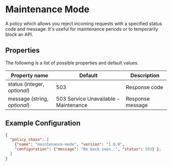 # Maintenance Mode

A policy which allows you reject incoming requests with a specified status code and message. It's useful for maintenance periods or to temporarily block an API.

## Properties

The following is a list of possible properties and default values.

Property name         | Default           | Description     |
--------------------|------------------|-----------------------|
status (integer, _optional_)				| 503   | Response code    |
message (string, _optional_)      		| 503 Service Unavailable - Maintenance   |  Response message  |

## Example Configuration
```json
{
  "policy_chain": [
    {"name": "maintenance-mode", "version": "1.0.0",
    "configuration": {"message": "Be back soon..", "status": 503} },
  ]
}

```
